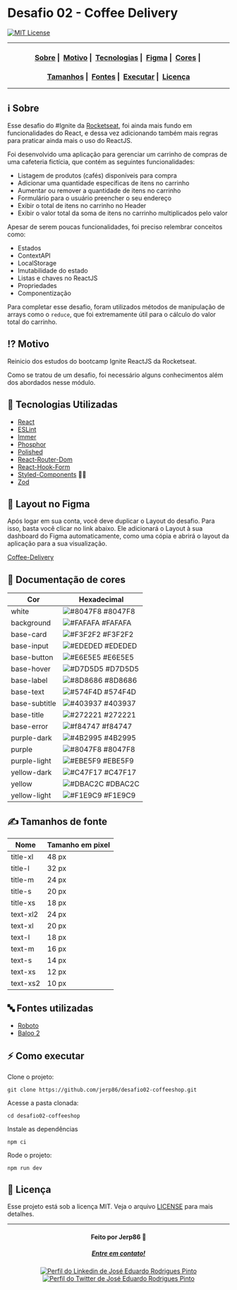 # Desafio 02 - Coffee Delivery

[![MIT License](https://img.shields.io/badge/License-MIT-green.svg)](https://choosealicense.com/licenses/mit/)

---

<h3 align="center">
  <a href="#information_source-sobre">Sobre</a>&nbsp;|&nbsp;
  <a href="#interrobang-motivo">Motivo</a>&nbsp;|&nbsp;
  <a href="#rocket-tecnologias-utilizadas">Tecnologias</a>&nbsp;|&nbsp;
  <a href="#art-layout-no-figma">Figma</a>&nbsp;|&nbsp;
  <a href="#rainbow-documenta%C3%A7%C3%A3o-de-cores">Cores</a>&nbsp;|&nbsp;
</h3>
<h3 align="center">
  <a href="#writing_hand-tamanhos-de-fonte">Tamanhos</a>&nbsp;|&nbsp;
  <a href="#abc-fontes-utilizadas">Fontes</a>&nbsp;|&nbsp;
  <a href="#zap-como-executar">Executar</a>&nbsp;|&nbsp;
  <a href="#memo-licen%C3%A7a">Licença</a>
</h3>

---

## :information_source: Sobre

Esse desafio do #Ignite da [Rocketseat](@rocketseat-education), foi ainda mais fundo em funcionalidades do React, e dessa vez adicionando também mais regras para praticar ainda mais o uso do ReactJS.

Foi desenvolvido uma aplicação para gerenciar um carrinho de compras de uma cafeteria fictícia, que contém as seguintes funcionalidades:
- Listagem de produtos (cafés) disponíveis para compra
- Adicionar uma quantidade específicas de itens no carrinho
- Aumentar ou remover a quantidade de itens no carrinho
- Formulário para o usuário preencher o seu endereço
- Exibir o total de itens no carrinho no Header
- Exibir o valor total da soma de itens no carrinho multiplicados pelo valor

Apesar de serem poucas funcionalidades, foi preciso relembrar conceitos como:

- Estados
- ContextAPI
- LocalStorage
- Imutabilidade do estado
- Listas e chaves no ReactJS
- Propriedades
- Componentização

Para completar esse desafio, foram utilizados métodos de manipulação de arrays como o `reduce`, que foi extremamente útil para o cálculo do valor total do carrinho.

## :interrobang: Motivo

Reinicio dos estudos do bootcamp Ignite ReactJS da Rocketseat.

Como se tratou de um desafio, foi necessário alguns conhecimentos além dos abordados nesse módulo.

## :rocket: Tecnologias Utilizadas

- [React](https://reactjs.org/)
- [ESLint](https://eslint.org/)
- [Immer](https://github.com/immerjs/immer#readme)
- [Phosphor](https://phosphoricons.com/)
- [Polished](https://polished.js.org/)
- [React-Router-Dom](https://github.com/remix-run/react-router#readme)
- [React-Hook-Form](https://www.react-hook-form.com/)
- [Styled-Components](https://styled-components.com/) 💅🏽
- [Zod](https://github.com/colinhacks/zod)

## :art: Layout no Figma

Após logar em sua conta, você deve duplicar o Layout do desafio. Para isso, basta você clicar no link abaixo. Ele adicionará o Layout à sua dashboard do Figma automaticamente, como uma cópia e abrirá o layout da aplicação para a sua visualização.

[Coffee-Delivery](https://www.figma.com/file/5yT9ZzZmRQRS4yivGGB3pl/Coffee-Delivery/duplicate)

## :rainbow: Documentação de cores

| Cor           | Hexadecimal                                                      |
| ------------- | ---------------------------------------------------------------- |
| white        | ![#8047F8](https://via.placeholder.com/10/8047F8?text=+) #8047F8 |
| background   | ![#FAFAFA](https://via.placeholder.com/10/FAFAFA?text=+) #FAFAFA |
| base-card      | ![#F3F2F2](https://via.placeholder.com/10/F3F2F2?text=+) #F3F2F2 |
| base-input    | ![#EDEDED](https://via.placeholder.com/10/EDEDED?text=+) #EDEDED |
| base-button    | ![#E6E5E5](https://via.placeholder.com/10/E6E5E5?text=+) #E6E5E5 |
| base-hover    | ![#D7D5D5](https://via.placeholder.com/10/D7D5D5?text=+) #D7D5D5 |
| base-label    | ![#8D8686](https://via.placeholder.com/10/8D8686?text=+) #8D8686 |
| base-text    | ![#574F4D](https://via.placeholder.com/10/574F4D?text=+) #574F4D |
| base-subtitle    | ![#403937](https://via.placeholder.com/10/403937?text=+) #403937 |
| base-title    | ![#272221](https://via.placeholder.com/10/272221?text=+) #272221 |
| base-error      | ![#f84747](https://via.placeholder.com/10/f84747?text=+) #f84747 |
| purple-dark | ![#4B2995](https://via.placeholder.com/10/4B2995?text=+) #4B2995 |
| purple       | ![#8047F8](https://via.placeholder.com/10/8047F8?text=+) #8047F8 |
| purple-light       | ![#EBE5F9](https://via.placeholder.com/10/EBE5F9?text=+) #EBE5F9 |
| yellow-dark       | ![#C47F17](https://via.placeholder.com/10/C47F17?text=+) #C47F17 |
| yellow       | ![#DBAC2C](https://via.placeholder.com/10/DBAC2C?text=+) #DBAC2C |
| yellow-light       | ![#F1E9C9](https://via.placeholder.com/10/F1E9C9?text=+) #F1E9C9 |

## :writing_hand: Tamanhos de fonte

| Nome           | Tamanho em pixel                                                      |
| ------------- | ---------------------------------------------------------------- |
| title-xl  | 48 px |
| title-l | 32 px |
| title-m | 24 px |
| title-s | 20 px |
| title-xs  | 18 px |
| text-xl2  | 24 px |
| text-xl | 20 px |
| text-l  | 18 px |
| text-m  | 16 px |
| text-s  | 14 px |
| text-xs | 12 px |
| text-xs2  | 10 px |

## :abc: Fontes utilizadas

- [Roboto](https://fonts.google.com/specimen/Roboto)
- [Baloo 2](https://fonts.google.com/specimen/Baloo+2)

## :zap: Como executar

Clone o projeto:

```
git clone https://github.com/jerp86/desafio02-coffeeshop.git
```

Acesse a pasta clonada:

```
cd desafio02-coffeeshop
```

Instale as dependências

```
npm ci
```

Rode o projeto:

```
npm run dev
```

## :memo: Licença

Esse projeto está sob a licença MIT. Veja o arquivo [LICENSE](LICENSE) para mais detalhes.

---

<h4 align="center">
  Feito por Jerp86 👋️
</h4>
<h5 align="center">
  <a href="mailto:jerp.dev@gmail.com">Entre em contato!</a>
</h5>

<p align="center">
  <a href="https://www.linkedin.com/in/jerp/">
    <img alt="Perfil do Linkedin de José Eduardo Rodrigues Pinto" src="https://img.shields.io/badge/LinkedIn-jerp-0e76a8?style=flat&logoColor=white&logo=linkedin">
  </a>
  <a href="https://twitter.com/jerpbtu">
    <img alt="Perfil do Twitter de José Eduardo Rodrigues Pinto" src="https://img.shields.io/twitter/follow/jerpbtu?style=flat&logoColor=white&logo=Twitter">
  </a>
</p>
